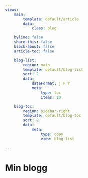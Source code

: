 ```yaml
---
views:
    main:
        template: default/article
        data:
            class: blog

    byline: false
    share-this: false
    block-about: false
    article-toc: false

    blog-list:
        region: main
        template: default/blog-list
        sort: 2
        data:
            dateFormat: j F Y
            meta:
                type: toc
                items: 10

    blog-toc:
        region: sidebar-right
        template: default/blog-toc
        sort: 2
        data:
            meta:
                type: copy
                view: blog-list

...
```

Min blogg
===========================
